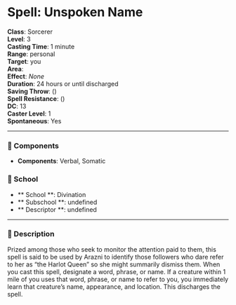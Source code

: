 
# Spell: Unspoken Name
**Class**: Sorcerer  
**Level**: 3  
**Casting Time**: 1 minute  
**Range**: personal  
**Target**: you  
**Area**:   
**Effect**: _None_  
**Duration**: 24 hours or until discharged  
**Saving Throw**:  ()  
**Spell Resistance**:  ()  
**DC**: 13  
**Caster Level**: 1  
**Spontaneous**: Yes

---

### 🔮 Components
- **Components**: Verbal, Somatic

### 🏫 School
- ** School **: Divination
- ** Subschool **: undefined
- ** Descriptor **: undefined
---

### 📜 Description
Prized among those who seek to monitor the attention paid to them, this spell is said to be used by Arazni to identify those followers who dare refer to her as “the Harlot Queen” so she might summarily dismiss them. When you cast this spell, designate a word, phrase, or name. If a creature within 1 mile of you uses that word, phrase, or name to refer to you, you immediately learn that creature’s name, appearance, and location. This discharges the spell.

